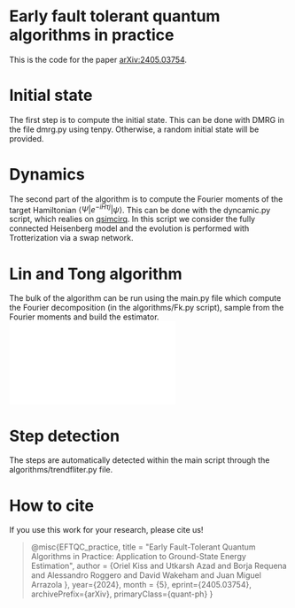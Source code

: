 # Early fault tolerant quantum algorithms in practice
 
This is the code for the paper [arXiv:2405.03754](https://arxiv.org/abs/2405.03754). 

# Initial state

The first step is to compute the initial state. This can be done with DMRG in the file dmrg.py using tenpy. Otherwise, a random initial state will be provided. 

# Dynamics

The second part of the algorithm is to compute the Fourier moments of the target Hamiltonian $\langle \Psi|e^{-iH\tau j}|\psi\rangle$. This can be done with the dyncamic.py script, which realies on [qsimcirq](https://quantumai.google/qsim/tutorials/qsimcirq). In this script we consider the fully connected Heisenberg model and the evolution is performed with Trotterization via a swap network. 

# Lin and Tong algorithm

The bulk of the algorithm can be run using the main.py file which compute the Fourier decomposition (in the algorithms/Fk.py script), sample from the Fourier moments and build the estimator.
![plot](results/ACDF_10.pdf)
# Step detection

The steps are automatically detected within the main script through the algorithms/trendfliter.py file. 

# How to cite 

If you use this work for your research, please cite us! 

> @misc{EFTQC_practice,
title = "Early Fault-Tolerant Quantum Algorithms in Practice: Application to Ground-State Energy Estimation",
author = {Oriel Kiss and Utkarsh Azad and Borja Requena and Alessandro Roggero and David Wakeham and Juan Miguel Arrazola },
     year={2024},
month = {5},
      eprint={2405.03754},
      archivePrefix={arXiv},
      primaryClass={quant-ph}
}
